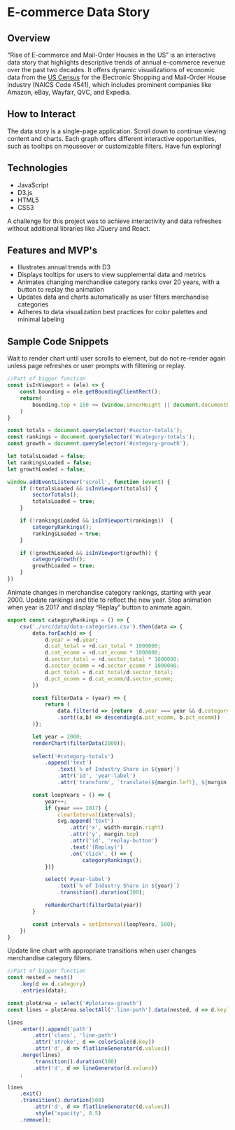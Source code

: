 # E-commerce Data Story


## Overview
“Rise of E-commerce and Mail-Order Houses in the US” is an interactive data story that highlights descriptive trends of annual e-commerce revenue over the past two decades.  It offers dynamic visualizations of economic data from the [US Census](https://www.census.gov/data/tables/2017/econ/e-stats/2017-e-stats.html) for the Electronic Shopping and Mail-Order House industry (NAICS Code 4541), which includes prominent companies like Amazon, eBay, Wayfair, QVC, and Expedia.

## How to Interact

The data story is a single-page application.  Scroll down to continue viewing content and charts.  Each graph offers different interactive opportunities, such as tooltips on mouseover or customizable filters.  Have fun exploring!

## Technologies

* JavaScript
* D3.js
* HTML5
* CSS3

A challenge for this project was to achieve interactivity and data refreshes without additional libraries like JQuery and React.


## Features and MVP's
* Illustrates annual trends with D3
* Displays tooltips for users to view supplemental data and metrics
* Animates changing merchandise category ranks over 20 years, with a button to replay the animation
* Updates data and charts automatically as user filters merchandise categories
* Adheres to data visualization best practices for color palettes and minimal labeling



## Sample Code Snippets
Wait to render chart until user scrolls to element, but do not re-render again unless page refreshes or user prompts with filtering or replay.

```javascript
//Part of bigger function
const isInViewport = (ele) => {
    const bounding = ele.getBoundingClientRect();
    return(
        bounding.top + 150 <= (window.innerHeight || document.documentElement.clientHeight)
    )
}

const totals = document.querySelector('#sector-totals');
const rankings = document.querySelector('#category-totals');
const growth = document.querySelector('#category-growth');

let totalsLoaded = false;
let rankingsLoaded = false;
let growthLoaded = false;

window.addEventListener('scroll', function (event) {
    if (!totalsLoaded && isInViewport(totals)) {
        sectorTotals();
        totalsLoaded = true;
    }

    if (!rankingsLoaded && isInViewport(rankings))  {
        categoryRankings();
        rankingsLoaded = true;
    }

    if (!growthLoaded && isInViewport(growth)) {
        categoryGrowth();
        growthLoaded = true;
    }
})
```

Animate changes in merchandise category rankings, starting with year 2000.  Update rankings and title to reflect the new year.  Stop animation when year is 2017 and display “Replay” button to animate again.

```javascript
export const categoryRankings = () => {
    csv('./src/data/data-categories.csv').then(data => {
        data.forEach(d => {
            d.year = +d.year;
            d.cat_total = +d.cat_total * 1000000;
            d.cat_ecomm = +d.cat_ecomm * 1000000;
            d.sector_total = +d.sector_total * 1000000;
            d.sector_ecomm = +d.sector_ecomm * 1000000;
            d.pct_total = d.cat_total/d.sector_total;
            d.pct_ecomm = d.cat_ecomm/d.sector_ecomm;
        })

        const filterData = (year) => {
            return (
                data.filter(d => {return  d.year === year && d.category !== 'Nonmerchandise'})
                .sort((a,b) => descending(a.pct_ecomm, b.pct_ecomm))
        )};

        let year = 2000;
        renderChart(filterData(2000));
        
        select('#category-totals')
            .append('text')
                .text(`% of Industry Share in ${year}`)
                .attr('id', 'year-label')
                .attr('transform', `translate(${margin.left}, ${margin.top - 5})`)

        const loopYears = () => {
            year++;
            if (year === 2017) { 
                clearInterval(intervals); 
                svg.append('text')
                    .attr('x', width-margin.right)
                    .attr('y', margin.top)
                    .attr('id', 'replay-button')
                    .text('[Replay]')
                    .on('click', () => {
                        categoryRankings();
            })}

            select('#year-label')
                .text(`% of Industry Share in ${year}`)
                .transition().duration(300);

            reRenderChart(filterData(year))
        }

        const intervals = setInterval(loopYears, 500);
    })
}
```

Update line chart with appropriate transitions when user changes merchandise category filters.

```javascript
//Part of bigger function
const nested = nest()
    .key(d => d.category)
    .entries(data);

const plotArea = select('#plotarea-growth')
const lines = plotArea.selectAll('.line-path').data(nested, d => d.key);

lines
    .enter().append('path')
        .attr('class', 'line-path')
        .attr('stroke', d => colorScale(d.key))
        .attr('d', d => flatlineGenerator(d.values))
    .merge(lines)
        .transition().duration(300)
        .attr('d', d => lineGenerator(d.values))
    ;

lines
    .exit()
    .transition().duration(500)
        .attr('d', d => flatlineGenerator(d.values))
        .style('opacity', 0.5)
    .remove();
```